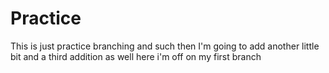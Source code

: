 # Practice

This is just practice branching and such
then I'm going to add another little bit
and a third addition as well
here i'm off on my first branch
